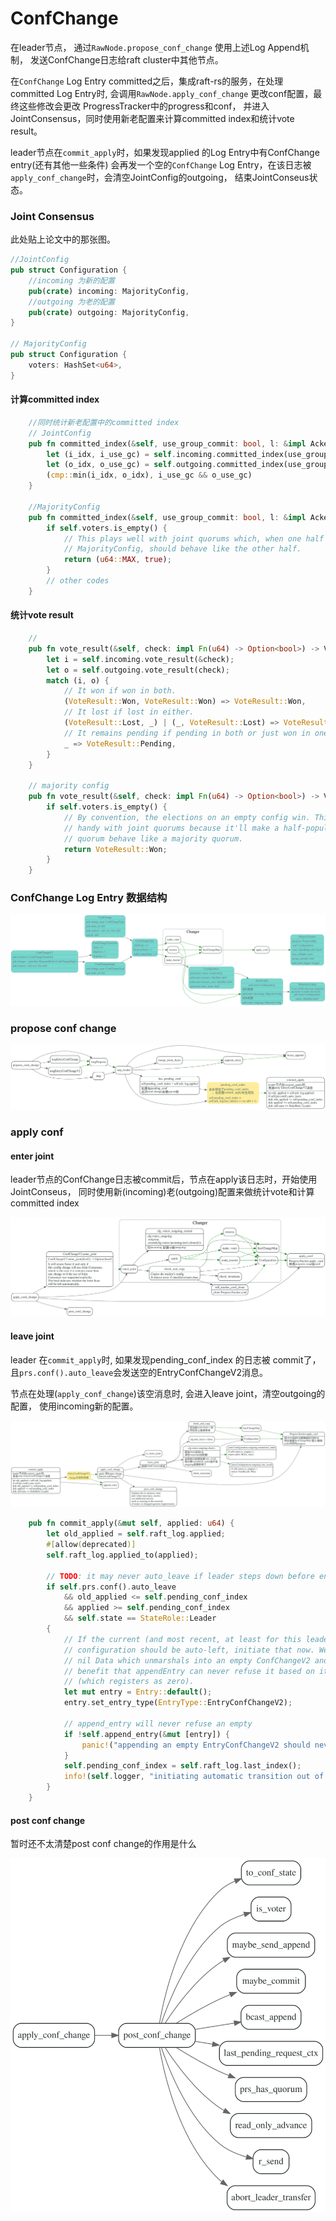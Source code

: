 # ConfChange

在leader节点， 通过`RawNode.propose_conf_change` 使用上述Log Append机制，
发送ConfChange日志给raft cluster中其他节点。

在`ConfChange` Log Entry committed之后，集成raft-rs的服务，在处理committed Log Entry时, 会调用`RawNode.apply_conf_change` 更改conf配置，最终这些修改会更改
ProgressTracker中的progress和conf， 并进入JointConsensus，同时使用新老配置来计算committed index和统计vote result。

leader节点在`commit_apply`时，如果发现applied 的Log Entry中有ConfChange entry(还有其他一些条件)
会再发一个空的`ConfChange` Log Entry，在该日志被`apply_conf_change`时，会清空JointConfig的outgoing，
结束JointConseus状态。

### Joint Consensus

此处贴上论文中的那张图。

```rust
//JointConfig
pub struct Configuration {
    //incoming 为新的配置
    pub(crate) incoming: MajorityConfig,
    //outgoing 为老的配置
    pub(crate) outgoing: MajorityConfig,
}

// MajorityConfig
pub struct Configuration {
    voters: HashSet<u64>,
}
```
#### 计算committed index
```rust
    //同时统计新老配置中的committed index
    // JointConfig
    pub fn committed_index(&self, use_group_commit: bool, l: &impl AckedIndexer) -> (u64, bool) {
        let (i_idx, i_use_gc) = self.incoming.committed_index(use_group_commit, l);
        let (o_idx, o_use_gc) = self.outgoing.committed_index(use_group_commit, l);
        (cmp::min(i_idx, o_idx), i_use_gc && o_use_gc)
    }

    //MajorityConfig
    pub fn committed_index(&self, use_group_commit: bool, l: &impl AckedIndexer) -> (u64, bool) {
        if self.voters.is_empty() {
            // This plays well with joint quorums which, when one half is the zero
            // MajorityConfig, should behave like the other half.
            return (u64::MAX, true);
        }
        // other codes
    }
```

#### 统计vote result
```rust
    //
    pub fn vote_result(&self, check: impl Fn(u64) -> Option<bool>) -> VoteResult {
        let i = self.incoming.vote_result(&check);
        let o = self.outgoing.vote_result(check);
        match (i, o) {
            // It won if won in both.
            (VoteResult::Won, VoteResult::Won) => VoteResult::Won,
            // It lost if lost in either.
            (VoteResult::Lost, _) | (_, VoteResult::Lost) => VoteResult::Lost,
            // It remains pending if pending in both or just won in one side.
            _ => VoteResult::Pending,
        }
    }

    // majority config
    pub fn vote_result(&self, check: impl Fn(u64) -> Option<bool>) -> VoteResult {
        if self.voters.is_empty() {
            // By convention, the elections on an empty config win. This comes in
            // handy with joint quorums because it'll make a half-populated joint
            // quorum behave like a majority quorum.
            return VoteResult::Won;
        }
    }
```

### ConfChange Log Entry 数据结构

![](./dot/conf_change.svg)

### propose conf change

![](./dot/conf_propose_change.svg)

### apply conf

#### enter joint 

leader节点的ConfChange日志被commit后，节点在apply该日志时，开始使用JointConseus，
同时使用新(incoming)老(outgoing)配置来做统计vote和计算committed index


![](./dot/conf_enter_joint.svg)

#### leave joint

leader 在`commit_apply`时, 如果发现pending_conf_index 的日志被
commit了，且`prs.conf().auto_leave`会发送空的EntryConfChangeV2消息。

节点在处理(`apply_conf_change`)该空消息时, 会进入leave joint，清空outgoing的配置，
使用incoming新的配置。

![](./dot/conf_leave_joint.svg)

```rust
    pub fn commit_apply(&mut self, applied: u64) {
        let old_applied = self.raft_log.applied;
        #[allow(deprecated)]
        self.raft_log.applied_to(applied);

        // TODO: it may never auto_leave if leader steps down before enter joint is applied.
        if self.prs.conf().auto_leave
            && old_applied <= self.pending_conf_index
            && applied >= self.pending_conf_index
            && self.state == StateRole::Leader
        {
            // If the current (and most recent, at least for this leader's term)
            // configuration should be auto-left, initiate that now. We use a
            // nil Data which unmarshals into an empty ConfChangeV2 and has the
            // benefit that appendEntry can never refuse it based on its size
            // (which registers as zero).
            let mut entry = Entry::default();
            entry.set_entry_type(EntryType::EntryConfChangeV2);

            // append_entry will never refuse an empty
            if !self.append_entry(&mut [entry]) {
                panic!("appending an empty EntryConfChangeV2 should never be dropped")
            }
            self.pending_conf_index = self.raft_log.last_index();
            info!(self.logger, "initiating automatic transition out of joint configuration"; "config" => ?self.prs.conf());
        }
    }
```

#### post conf change

暂时还不太清楚post conf change的作用是什么

![](./dot/post_conf_change.svg)
